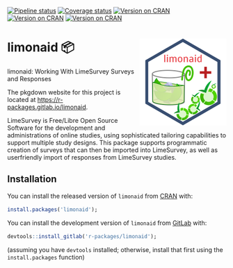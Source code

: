 
<!-- badges: start -->

[![Pipeline
status](https://gitlab.com/r-packages/limonaid/badges/master/pipeline.svg)](https://gitlab.com/r-packages/limonaid/commits/master)
[![Coverage
status](https://codecov.io/gl/r-packages/limonaid/branch/master/graph/badge.svg)](https://codecov.io/gl/r-packages/limonaid?branch=master)
[![Version on
CRAN](https://www.r-pkg.org/badges/version/limonaid?color=brightgreen)](https://cran.r-project.org/package=limonaid)
[![Version on
CRAN](https://cranlogs.r-pkg.org/badges/last-month/limonaid?color=brightgreen)](https://cran.r-project.org/package=limonaid)
[![Version on
CRAN](https://cranlogs.r-pkg.org/badges/grand-total/limonaid?color=brightgreen)](https://cran.r-project.org/package=limonaid)
<!-- badges: end -->

# <img src='img/hex-logo.png' align="right" height="200" /> limonaid 📦

limonaid: Working With LimeSurvey Surveys and Responses

The pkgdown website for this project is located at
<https://r-packages.gitlab.io/limonaid>.

<!--------------------------------------------->

<!-- Start of a custom bit for every package -->

<!--------------------------------------------->

LimeSurvey is Free/Libre Open Source Software for the development and
administrations of online studies, using sophisticated tailoring
capabilities to support multiple study designs. This package supports
programmatic creation of surveys that can then be imported into
LimeSurvey, as well as userfriendly import of responses from LimeSurvey
studies.

<!--------------------------------------------->

<!--  End of a custom bit for every package  -->

<!--------------------------------------------->

## Installation

You can install the released version of `limonaid` from
[CRAN](https://CRAN.R-project.org) with:

``` r
install.packages('limonaid');
```

You can install the development version of `limonaid` from
[GitLab](https://gitlab.com) with:

``` r
devtools::install_gitlab('r-packages/limonaid');
```

(assuming you have `devtools` installed; otherwise, install that first
using the `install.packages` function)
